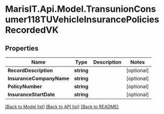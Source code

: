 
# MarisIT.Api.Model.TransunionConsumer118TUVehicleInsurancePoliciesRecordedVK

## Properties

Name | Type | Description | Notes
------------ | ------------- | ------------- | -------------
**RecordDescription** | **string** |  | [optional] 
**InsuranceCompanyName** | **string** |  | [optional] 
**PolicyNumber** | **string** |  | [optional] 
**InsuranceStartDate** | **string** |  | [optional] 

[[Back to Model list]](../README.md#documentation-for-models)
[[Back to API list]](../README.md#documentation-for-api-endpoints)
[[Back to README]](../README.md)

